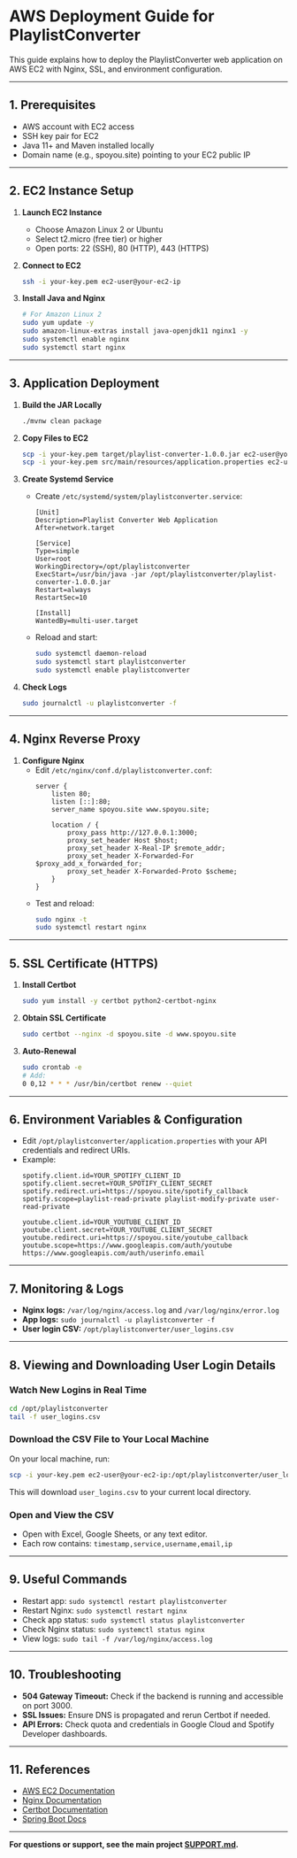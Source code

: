 # AWS Deployment Guide for PlaylistConverter

This guide explains how to deploy the PlaylistConverter web application on AWS EC2 with Nginx, SSL, and environment configuration.

---

## 1. Prerequisites

- AWS account with EC2 access
- SSH key pair for EC2
- Java 11+ and Maven installed locally
- Domain name (e.g., spoyou.site) pointing to your EC2 public IP

---

## 2. EC2 Instance Setup

1. **Launch EC2 Instance**
   - Choose Amazon Linux 2 or Ubuntu
   - Select t2.micro (free tier) or higher
   - Open ports: 22 (SSH), 80 (HTTP), 443 (HTTPS)

2. **Connect to EC2**
   ```bash
   ssh -i your-key.pem ec2-user@your-ec2-ip
   ```

3. **Install Java and Nginx**
   ```bash
   # For Amazon Linux 2
   sudo yum update -y
   sudo amazon-linux-extras install java-openjdk11 nginx1 -y
   sudo systemctl enable nginx
   sudo systemctl start nginx
   ```

---

## 3. Application Deployment

1. **Build the JAR Locally**
   ```bash
   ./mvnw clean package
   ```

2. **Copy Files to EC2**
   ```bash
   scp -i your-key.pem target/playlist-converter-1.0.0.jar ec2-user@your-ec2-ip:/opt/playlistconverter/
   scp -i your-key.pem src/main/resources/application.properties ec2-user@your-ec2-ip:/opt/playlistconverter/
   ```

3. **Create Systemd Service**
   - Create `/etc/systemd/system/playlistconverter.service`:
     ```
     [Unit]
     Description=Playlist Converter Web Application
     After=network.target

     [Service]
     Type=simple
     User=root
     WorkingDirectory=/opt/playlistconverter
     ExecStart=/usr/bin/java -jar /opt/playlistconverter/playlist-converter-1.0.0.jar
     Restart=always
     RestartSec=10

     [Install]
     WantedBy=multi-user.target
     ```
   - Reload and start:
     ```bash
     sudo systemctl daemon-reload
     sudo systemctl start playlistconverter
     sudo systemctl enable playlistconverter
     ```

4. **Check Logs**
   ```bash
   sudo journalctl -u playlistconverter -f
   ```

---

## 4. Nginx Reverse Proxy

1. **Configure Nginx**
   - Edit `/etc/nginx/conf.d/playlistconverter.conf`:
     ```
     server {
         listen 80;
         listen [::]:80;
         server_name spoyou.site www.spoyou.site;

         location / {
             proxy_pass http://127.0.0.1:3000;
             proxy_set_header Host $host;
             proxy_set_header X-Real-IP $remote_addr;
             proxy_set_header X-Forwarded-For $proxy_add_x_forwarded_for;
             proxy_set_header X-Forwarded-Proto $scheme;
         }
     }
     ```
   - Test and reload:
     ```bash
     sudo nginx -t
     sudo systemctl restart nginx
     ```

---

## 5. SSL Certificate (HTTPS)

1. **Install Certbot**
   ```bash
   sudo yum install -y certbot python2-certbot-nginx
   ```

2. **Obtain SSL Certificate**
   ```bash
   sudo certbot --nginx -d spoyou.site -d www.spoyou.site
   ```

3. **Auto-Renewal**
   ```bash
   sudo crontab -e
   # Add:
   0 0,12 * * * /usr/bin/certbot renew --quiet
   ```

---

## 6. Environment Variables & Configuration

- Edit `/opt/playlistconverter/application.properties` with your API credentials and redirect URIs.
- Example:
  ```
  spotify.client.id=YOUR_SPOTIFY_CLIENT_ID
  spotify.client.secret=YOUR_SPOTIFY_CLIENT_SECRET
  spotify.redirect.uri=https://spoyou.site/spotify_callback
  spotify.scope=playlist-read-private playlist-modify-private user-read-private

  youtube.client.id=YOUR_YOUTUBE_CLIENT_ID
  youtube.client.secret=YOUR_YOUTUBE_CLIENT_SECRET
  youtube.redirect.uri=https://spoyou.site/youtube_callback
  youtube.scope=https://www.googleapis.com/auth/youtube https://www.googleapis.com/auth/userinfo.email
  ```

---

## 7. Monitoring & Logs

- **Nginx logs:** `/var/log/nginx/access.log` and `/var/log/nginx/error.log`
- **App logs:** `sudo journalctl -u playlistconverter -f`
- **User login CSV:** `/opt/playlistconverter/user_logins.csv`

---

## 8. Viewing and Downloading User Login Details

### Watch New Logins in Real Time

```bash
cd /opt/playlistconverter
tail -f user_logins.csv
```

### Download the CSV File to Your Local Machine

On your local machine, run:

```bash
scp -i your-key.pem ec2-user@your-ec2-ip:/opt/playlistconverter/user_logins.csv .
```

This will download `user_logins.csv` to your current local directory.

### Open and View the CSV

- Open with Excel, Google Sheets, or any text editor.
- Each row contains: `timestamp,service,username,email,ip`

---

## 9. Useful Commands

- Restart app: `sudo systemctl restart playlistconverter`
- Restart Nginx: `sudo systemctl restart nginx`
- Check app status: `sudo systemctl status playlistconverter`
- Check Nginx status: `sudo systemctl status nginx`
- View logs: `sudo tail -f /var/log/nginx/access.log`

---

## 10. Troubleshooting

- **504 Gateway Timeout:** Check if the backend is running and accessible on port 3000.
- **SSL Issues:** Ensure DNS is propagated and rerun Certbot if needed.
- **API Errors:** Check quota and credentials in Google Cloud and Spotify Developer dashboards.

---

## 11. References

- [AWS EC2 Documentation](https://docs.aws.amazon.com/ec2/)
- [Nginx Documentation](https://nginx.org/en/docs/)
- [Certbot Documentation](https://certbot.eff.org/)
- [Spring Boot Docs](https://spring.io/projects/spring-boot)

---

**For questions or support, see the main project [SUPPORT.md](../docs/SUPPORT.md).**
